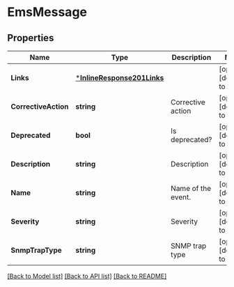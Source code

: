 # EmsMessage

## Properties
Name | Type | Description | Notes
------------ | ------------- | ------------- | -------------
**Links** | [***InlineResponse201Links**](inline_response_201__links.md) |  | [optional] [default to null]
**CorrectiveAction** | **string** | Corrective action | [optional] [default to null]
**Deprecated** | **bool** | Is deprecated? | [optional] [default to null]
**Description** | **string** | Description | [optional] [default to null]
**Name** | **string** | Name of the event. | [optional] [default to null]
**Severity** | **string** | Severity | [optional] [default to null]
**SnmpTrapType** | **string** | SNMP trap type | [optional] [default to null]

[[Back to Model list]](../README.md#documentation-for-models) [[Back to API list]](../README.md#documentation-for-api-endpoints) [[Back to README]](../README.md)


